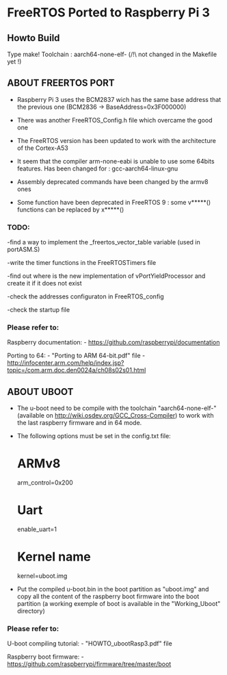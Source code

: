 # FreeRTOS Ported to Raspberry Pi 3

## Howto Build

Type make!
Toolchain : aarch64-none-elf- (/!\ not changed in the Makefile yet !)

## ABOUT FREERTOS PORT

- Raspberry Pi 3 uses the BCM2837 wich has the same base address that the previous one (BCM2836 -> BaseAddress=0x3F000000)

- There was another FreeRTOS_Config.h file which overcame the good one

- The FreeRTOS version has been updated to work with the architecture of the Cortex-A53

- It seem that the compiler arm-none-eabi is unable to use some 64bits features. Has been changed for :
gcc-aarch64-linux-gnu

- Assembly deprecated commands have been changed by the armv8 ones

- Some function have been deprecated in FreeRTOS 9 : some v*****() functions can be replaced by x*****()


### TODO:

-find a way to implement the _freertos_vector_table variable (used in portASM.S)

-write the timer functions in the FreeRTOSTimers file

-find out where is the new implementation of vPortYieldProcessor and create it if it does not exist

-check the addresses configuraton in FreeRTOS_config

-check the startup file

### Please refer to:

Raspberry documentation:
	-	https://github.com/raspberrypi/documentation

Porting to 64:
	-	"Porting to ARM 64-bit.pdf" file
	-	http://infocenter.arm.com/help/index.jsp?topic=/com.arm.doc.den0024a/ch08s02s01.html

## ABOUT UBOOT

- The u-boot need to be compile with the toolchain "aarch64-none-elf-" (available on http://wiki.osdev.org/GCC_Cross-Compiler) to work with the last raspberry firmware and in 64 mode.

- The following options must be set in the config.txt file:
	# ARMv8
	arm_control=0x200

	# Uart
	enable_uart=1

	# Kernel name
	kernel=uboot.img	

- Put the compiled u-boot.bin in the boot partition as "uboot.img" and copy all the content of the raspberry boot firmware into the boot partition (a working exemple of boot is available in the "Working_Uboot" directory)

### Please refer to:

U-boot compiling tutorial:
	-	"HOWTO_ubootRasp3.pdf" file

Raspberry boot firmware:
	-	https://github.com/raspberrypi/firmware/tree/master/boot
